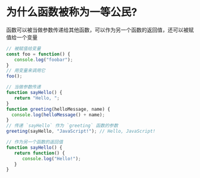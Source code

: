 # 为什么函数被称为一等公民?

函数可以被当做参数传递给其他函数，可以作为另一个函数的返回值，还可以被赋值给一个变量

```js
// 被赋值给变量
const foo = function() {
   console.log("foobar");
}
// 用变量来调用它
foo();
```

```js
// 当做参数传递
function sayHello() {
   return "Hello, ";
}
function greeting(helloMessage, name) {
  console.log(helloMessage() + name);
}
// 传递 `sayHello` 作为 `greeting` 函数的参数
greeting(sayHello, "JavaScript!"); // Hello, JavaScript!
```

```js
// 作为另一个函数的返回值
function sayHello() {
   return function() {
      console.log("Hello!");
   }
}
```

